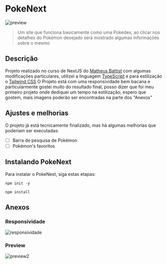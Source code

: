 # PokeNext

![preview](https://user-images.githubusercontent.com/85464318/192163468-f182799c-2c19-46dd-b780-0073fbb5e153.png)

> Um site que funciona basicamente como uma Pokedex, ao clicar nos detalhes do Pokémon desejado será mostrado algumas informações sobre o mesmo

## Descrição

Projeto realizado no curso de NextJS do [Matheus Battist](https://www.youtube.com/c/MatheusBattisti) com algumas modificações particulares, utilizei a linguagem [TypeScript](https://www.typescriptlang.org/) e para estilização o [Tailwind CSS](https://tailwindui.com/) 
O Projeto está com uma responsividade bem bacana e particularmente gostei muito do resultado final, posso dizer que foi meu primeiro projeto onde dediquei um tempo na estilização, espero que gostem, mais imagens poderão ser encontradas na parte dos "Anexos"

## Ajustes e melhorias

O projeto já está tecnicamente finalizado, mas há algumas melhorias que poderiam ser executadas:

- [ ] Barra de pesquisa de Pokémon
- [ ] Pokémon's favoritos

## Instalando PokeNext

Para instalar o PokeNext, siga estas etapas:

`npm init -y`

`npm install`

## Anexos
### Responsividade
![responsividade](https://user-images.githubusercontent.com/85464318/192163774-9af1911e-0abc-4a40-a653-ecd9b3ef2ad1.gif)
### Preview
![preview2](https://user-images.githubusercontent.com/85464318/192164348-d5c32d3f-d82d-48a6-8c31-ddeea196c6bf.gif)
